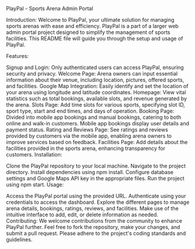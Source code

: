 PlayPal - Sports Arena Admin Portal

Introduction:
Welcome to PlayPal, your ultimate solution for managing sports arenas with ease and efficiency. PlayPal is a part of a larger web admin portal project designed to simplify the management of sports facilities. This README file will guide you through the setup and usage of PlayPal.

Features:

Signup and Login: Only authenticated users can access PlayPal, ensuring security and privacy.
Welcome Page: Arena owners can input essential information about their venue, including location, pictures, offered sports, and facilities.
Google Map Integration: Easily identify and set the location of your arena using longitude and latitude coordinates.
Homepage: View vital statistics such as total bookings, available slots, and revenue generated by the arena.
Slots Page: Add time slots for various sports, specifying slot ID, sport type, start and end times, and days of operation.
Booking Page: Divided into mobile app bookings and manual bookings, catering to both online and walk-in customers. Mobile app bookings display user details and payment status.
Rating and Reviews Page: See ratings and reviews provided by customers via the mobile app, enabling arena owners to improve services based on feedback.
Facilities Page: Add details about the facilities provided in the sports arena, enhancing transparency for customers.
Installation:

Clone the PlayPal repository to your local machine.
Navigate to the project directory.
Install dependencies using npm install.
Configure database settings and Google Maps API key in the appropriate files.
Run the project using npm start.
Usage:

Access the PlayPal portal using the provided URL.
Authenticate using your credentials to access the dashboard.
Explore the different pages to manage arena details, bookings, ratings, reviews, and facilities.
Make use of the intuitive interface to add, edit, or delete information as needed.
Contributing:
We welcome contributions from the community to enhance PlayPal further. Feel free to fork the repository, make your changes, and submit a pull request. Please adhere to the project's coding standards and guidelines.
